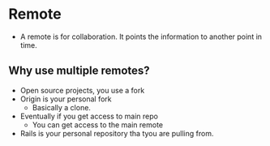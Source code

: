 # Remote 

* A remote is for collaboration. It points the information to another point in time. 

## Why use multiple remotes?

* Open source projects, you use a fork
* Origin is your personal fork
  * Basically a clone. 
* Eventually if you get access to main repo
  * You can get access to the main remote
* Rails is your personal repository tha tyou are pulling from. 